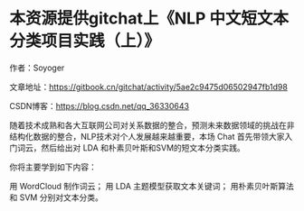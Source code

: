 # 本资源提供gitchat上《NLP 中文短文本分类项目实践（上）》

作者：Soyoger

文章地址：https://gitbook.cn/gitchat/activity/5ae2c9475d06502947fb1d98

CSDN博客：https://blog.csdn.net/qq_36330643

随着技术成熟和各大互联网公司对关系数据的整合，预测未来数据领域的挑战在非结构化数据的整合，NLP技术对个人发展越来越重要，本场 Chat 首先带领大家入门词云，然后给出对 LDA 和朴素贝叶斯和SVM的短文本分类实践。

你将主要学到如下内容：

用 WordCloud 制作词云；
用 LDA 主题模型获取文本关键词；
用朴素贝叶斯算法和 SVM 分别对文本分类。

